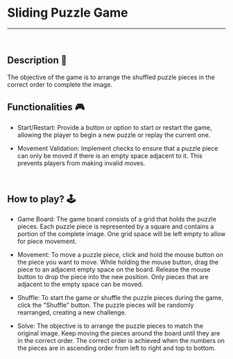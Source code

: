 # **Sliding Puzzle Game** 

---

<br>

## **Description 📃**
The objective of the game is to arrange the shuffled puzzle pieces in the correct order to complete the image.


## **Functionalities 🎮**
- Start/Restart: Provide a button or option to start or restart the game, allowing the player to begin a new puzzle or replay the current one.

- Movement Validation: Implement checks to ensure that a puzzle piece can only be moved if there is an empty space adjacent to it. This prevents players from making invalid moves.
<br>

## **How to play? 🕹️**
- Game Board:
The game board consists of a grid that holds the puzzle pieces.
Each puzzle piece is represented by a square and contains a portion of the complete image.
One grid space will be left empty to allow for piece movement.

- Movement:
To move a puzzle piece, click and hold the mouse button on the piece you want to move.
While holding the mouse button, drag the piece to an adjacent empty space on the board.
Release the mouse button to drop the piece into the new position.
Only pieces that are adjacent to the empty space can be moved.

- Shuffle:
To start the game or shuffle the puzzle pieces during the game, click the "Shuffle" button.
The puzzle pieces will be randomly rearranged, creating a new challenge.

- Solve:
The objective is to arrange the puzzle pieces to match the original image.
Keep moving the pieces around the board until they are in the correct order.
The correct order is achieved when the numbers on the pieces are in ascending order from left to right and top to bottom.

<br>


<br>

